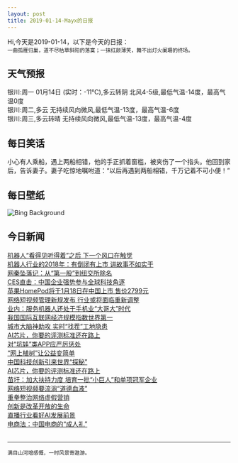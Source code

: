 ```yaml
---
layout: post
title: 2019-01-14-Mayx的日报
---
```


Hi,今天是2019-01-14，以下是今天的日报：<br><small>
一曲孤雁归巢，道不尽枯草斜阳的落寞；一抹红颜薄笑，舞不出灯火阑珊的终场。</small><!--more-->
## 天气预报
银川:周一 01月14日 (实时：-11℃),多云转阴 北风4-5级,最低气温-14度，最高气温0度<br>银川:周二,多云 无持续风向微风,最低气温-13度，最高气温-6度<br>银川:周三,多云转晴 无持续风向微风,最低气温-13度，最高气温-4度
## 每日笑话
小心有人乘船，遇上两船相错，他的手正抓着窗槛，被夹伤了一个指头。他回到家后，告诉妻子。妻子吃惊地嘱咐道：“以后再遇到两船相错，千万记着不可小便！”
## 每日壁纸
![Bing Background](https://cn.bing.com/az/hprichbg/rb/GoldenEagle_EN-US1734892344_1920x1080.jpg "A rider hunts with an eagle in the Altai Mountains of Mongolia (© Timothy Allen/Getty Images)")
## 今日新闻

[机器人“看得见听得着”之后 下一个风口在触觉](http://it.people.com.cn/n1/2019/0114/c1009-30525421.html)   
[机器人行业的2018年：有倒闭有上市 讲故事不如实干](http://it.people.com.cn/n1/2019/0114/c1009-30525446.html)   
[网秦坠落记：从“第一股”到纽交所除名](http://it.people.com.cn/n1/2019/0114/c1009-30525494.html)   
[CES直击：中国企业强势参与全球科技角逐](http://it.people.com.cn/n1/2019/0114/c1009-30525502.html)   
[苹果HomePod将于1月18日在中国上市 售价2799元](http://it.people.com.cn/n1/2019/0114/c1009-30525559.html)   
[网络短视频管理新规发布 行业或将面临重新调整](http://it.people.com.cn/n1/2019/0114/c1009-30525355.html)   
[业内：服务机器人还处于手机业“大哥大”时代](http://it.people.com.cn/n1/2019/0114/c1009-30525411.html)   
[我国国际互联网经济规模指数世界第一](http://it.people.com.cn/n1/2019/0114/c1009-30525110.html)   
[城市大脑神助攻 实时“找茬”工地隐患](http://it.people.com.cn/n1/2019/0114/c1009-30525123.html)   
[AI芯片，你要的评测标准还在路上](http://it.people.com.cn/n1/2019/0114/c1009-30525126.html)   
[对“坑娃”类APP应严厉惩处](http://it.people.com.cn/n1/2019/0114/c1009-30525108.html)   
[“网上植树”让公益变简单](http://it.people.com.cn/n1/2019/0114/c1009-30525107.html)   
[中国科技创新引来世界“探秘”](http://it.people.com.cn/n1/2019/0114/c1009-30525065.html)   
[AI芯片，你要的评测标准还在路上](http://it.people.com.cn/n1/2019/0114/c1009-30525104.html)   
[苗圩：加大扶持力度 培育一批“小巨人”和单项冠军企业](http://it.people.com.cn/n1/2019/0114/c1009-30525092.html)   
[网络短视频要流淌“道德血液”](http://it.people.com.cn/n1/2019/0114/c1009-30525017.html)   
[重拳整治网络虚假营销](http://it.people.com.cn/n1/2019/0114/c1009-30525024.html)   
[创新是改革开放的生命](http://it.people.com.cn/n1/2019/0114/c1009-30525051.html)   
[直播行业看好AI发展前景](http://it.people.com.cn/n1/2019/0114/c1009-30525054.html)   
[电商法：中国电商的“成人礼”](http://it.people.com.cn/n1/2019/0114/c1009-30525059.html)   
<br />

***

<small>满目山河增感慨，一时风景寄遨游。</small>
